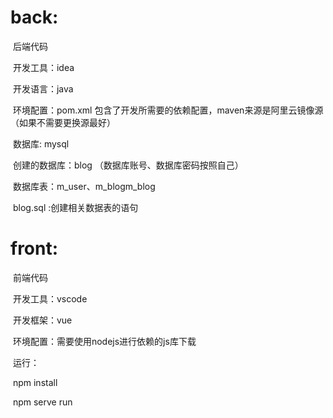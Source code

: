 # back:

​	后端代码

​	开发工具：idea

​	开发语言：java

​	环境配置：pom.xml 包含了开发所需要的依赖配置，maven来源是阿里云镜像源（如果不需要更换源最好）

​	数据库: mysql     

​             	创建的数据库：blog （数据库账号、数据库密码按照自己）

​	              数据库表：m_user、m_blogm_blog

​					blog.sql :创建相关数据表的语句

# front:

​	前端代码

​	开发工具：vscode

​	开发框架：vue

​	环境配置：需要使用nodejs进行依赖的js库下载

​	运行：

​				npm install

​				npm serve run

